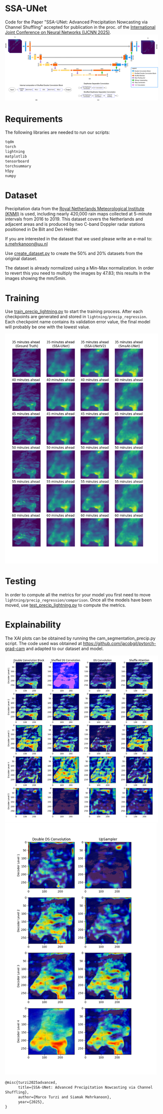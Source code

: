# SSA-UNet
Code for the Paper "SSA-UNet: Advanced Precipitation Nowcasting via Channel Shuffling" accepted for publication in the proc. of the [International Joint Conference on Neural Networks (IJCNN 2025)](https://2025.ijcnn.org/).
![ssa unet](images/SSA-UNet%20(1).png)

# Requirements

The following libraries are needed to run our scripts:

```
tqdm
torch
lightning
matplotlib
tensorboard
torchsummary
h5py
numpy
```

# Dataset

Precipitation data from the [Royal Netherlands Meteorological Institute (KNMI)](https://www.knmi.nl/over-het-knmi/about) is used, including nearly 420,000 rain maps collected at 5-minute intervals from 2016 to 2019. This dataset covers the Netherlands and adjacent areas and is produced by two C-band Doppler radar stations positioned in De Bilt and Den Helder.

If you are interested in the dataset that we used please write an e-mail to: [s.mehrkanoon@uu.nl](s.mehrkanoon@uu.nl)

Use [create_dataset.py](./create_datasets.py) to create the 50% and 20% datasets from the original dataset.

The dataset is already normalized using a Min-Max normalization. In order to revert this you need to multiply the images by 47.83; this results in the images showing the mm/5min.

# Training

Use [train_precip_lightning.py](./train_precip_lightning.py) to start the training process. After each checkpoints are generated and stored in `lightning/precip_regression`. Each checkpoint name contains its validation error value, the final model will probably be one with the lowest value.



<img src="./images/image_comparisons.png" alt="comp" width="600"/>

# Testing

In order to compute all the metrics for your model you first need to move `lightning/precip_regression/comparison`. Once all the models have been moved, use [test_precip_lightning.py](./test_precip_lightning.py) to compute the metrics.

# Explainability

The XAI plots can be obtained by running the cam_segmentation_precip.py script. The code used was obtained at https://github.com/jacobgil/pytorch-grad-cam and adapted to our dataset and model.

<img src="./images/cam_encoder.png" alt="cam_enc" width="700"/>
<img src="./images/cam_decoder.png" alt="cam_dec" width="500"/>

```
@misc{turzi2025advanced,
      title={SSA-UNet: Advanced Precipitation Nowcasting via Channel Shuffling}, 
      author={Marco Turzi and Siamak Mehrkanoon},
      year={2025}, 
}
```

